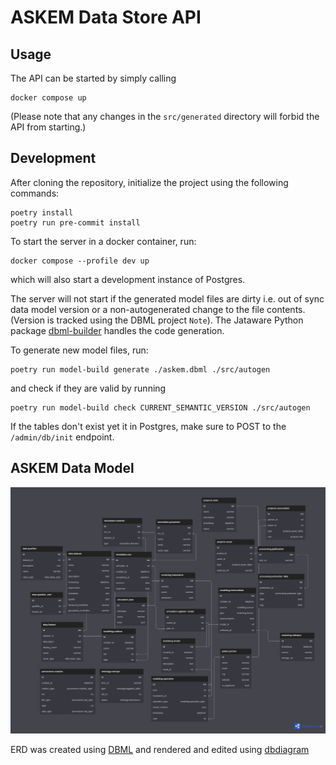# ASKEM Data Store API

## Usage

The API can be started by simply calling

```
docker compose up
```
(Please note that any changes in the `src/generated` directory
will forbid the API from starting.)

## Development

After cloning the repository, initialize the project using the following commands:
```
poetry install
poetry run pre-commit install
```

To start the server in a docker container, run:
```
docker compose --profile dev up
```
which will also start a development instance of Postgres.

The server will not start if the generated model files are dirty i.e.
out of sync data model version or a non-autogenerated change to the
file contents. (Version is tracked using the DBML project `Note`).
The Jataware Python package [dbml-builder](https://pypi.org/project/dbml-builder/)
handles the code generation.

To generate new model files, run:
```
poetry run model-build generate ./askem.dbml ./src/autogen
```

and check if they are valid by running

```
poetry run model-build check CURRENT_SEMANTIC_VERSION ./src/autogen
```

If the tables don't exist yet it in Postgres, make sure to POST to the `/admin/db/init`
endpoint.

## ASKEM Data Model

![The generated graphic](./img/askem.png)

ERD was created using [DBML](https://www.dbml.org/home/) and rendered and edited using [dbdiagram](https://dbdiagram.io/)
